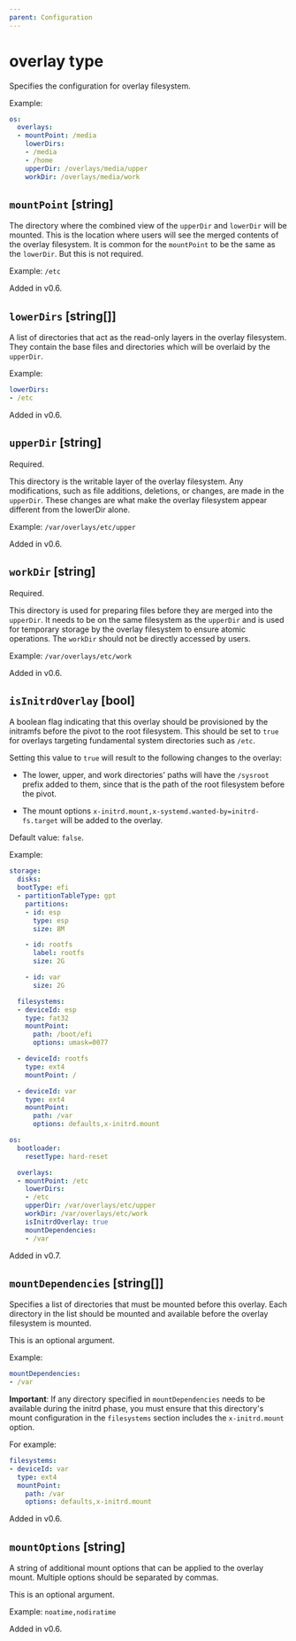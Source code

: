 ```yaml
---
parent: Configuration
---
```


# overlay type

Specifies the configuration for overlay filesystem.

Example:

```yaml
os:
  overlays:
  - mountPoint: /media
    lowerDirs:
    - /media
    - /home
    upperDir: /overlays/media/upper
    workDir: /overlays/media/work
```

## `mountPoint` [string]

The directory where the combined view of the `upperDir` and `lowerDir` will be
mounted. This is the location where users will see the merged contents of the
overlay filesystem. It is common for the `mountPoint` to be the same as the
`lowerDir`. But this is not required.

Example: `/etc`

Added in v0.6.

## `lowerDirs` [string[]]

A list of directories that act as the read-only layers in the overlay filesystem. They
contain the base files and directories which will be overlaid by the `upperDir`.

Example:

```yaml
lowerDirs: 
- /etc
```

Added in v0.6.

## `upperDir` [string]

Required.

This directory is the writable layer of the overlay filesystem. Any
modifications, such as file additions, deletions, or changes, are made in the
`upperDir`. These changes are what make the overlay filesystem appear different
from the lowerDir alone.

Example: `/var/overlays/etc/upper`

Added in v0.6.

## `workDir` [string]

Required.

This directory is used for preparing files before they are merged
into the `upperDir`. It needs to be on the same filesystem as the `upperDir` and
is used for temporary storage by the overlay filesystem to ensure atomic
operations. The `workDir` should not be directly accessed by users.

Example: `/var/overlays/etc/work`

Added in v0.6.

## `isInitrdOverlay` [bool]

A boolean flag indicating that this overlay should be provisioned by the initramfs
before the pivot to the root filesystem.
This should be set to `true` for overlays targeting fundamental system directories such
as `/etc`.

Setting this value to `true` will result to the following changes to the overlay:

- The lower, upper, and work directories' paths will have the `/sysroot` prefix added to
  them, since that is the path of the root filesystem before the pivot.

- The mount options `x-initrd.mount,x-systemd.wanted-by=initrd-fs.target` will be added
  to the overlay.

Default value: `false`.

Example:

```yaml
storage:
  disks:
  bootType: efi
  - partitionTableType: gpt
    partitions:
    - id: esp
      type: esp
      size: 8M

    - id: rootfs
      label: rootfs
      size: 2G

    - id: var
      size: 2G

  filesystems:
  - deviceId: esp
    type: fat32
    mountPoint:
      path: /boot/efi
      options: umask=0077

  - deviceId: rootfs
    type: ext4
    mountPoint: /

  - deviceId: var
    type: ext4
    mountPoint:
      path: /var
      options: defaults,x-initrd.mount

os:
  bootloader:
    resetType: hard-reset

  overlays:
  - mountPoint: /etc
    lowerDirs:
    - /etc
    upperDir: /var/overlays/etc/upper
    workDir: /var/overlays/etc/work
    isInitrdOverlay: true
    mountDependencies:
    - /var
```

Added in v0.7.

## `mountDependencies` [string[]]

Specifies a list of directories that must be mounted before this overlay. Each
directory in the list should be mounted and available before the overlay
filesystem is mounted.

This is an optional argument.

Example:

```yaml
mountDependencies: 
- /var
```

**Important**: If any directory specified in `mountDependencies` needs to be
available during the initrd phase, you must ensure that this directory's mount
configuration in the `filesystems` section includes the `x-initrd.mount` option.

For example:

```yaml
filesystems:
- deviceId: var
  type: ext4
  mountPoint:
    path: /var
    options: defaults,x-initrd.mount
```

Added in v0.6.

## `mountOptions` [string]

A string of additional mount options that can be applied to the overlay mount.
Multiple options should be separated by commas.

This is an optional argument.

Example: `noatime,nodiratime`

Added in v0.6.
